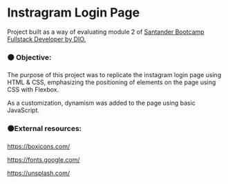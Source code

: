 # Instragram Login Page

Project built as a way of evaluating module 2 of [Santander Bootcamp Fullstack Developer by DIO.](https://www.dio.me/)

### :black_circle: Objective:

The purpose of this project was to replicate the instagram login page using HTML & CSS, emphasizing the positioning of elements on the page using CSS with Flexbox.

As a customization, dynamism was added to the page using basic JavaScript.

### :black_circle:External resources:

https://boxicons.com/

https://fonts.google.com/

https://unsplash.com/



